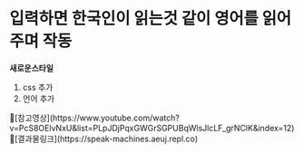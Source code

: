 # 입력하면 한국인이 읽는것 같이 영어를 읽어주며 작동


**새로운스타일**


<ol>
  <li>css 추가</li>
  <li>언어 추가</li>
</ol>
📌[참고영상](https://www.youtube.com/watch?v=PcS8OElvNxU&list=PLpJDjPqxGWGrSGPUBqWlsJlcLF_grNClK&index=12)<br/>
📌[결과물링크](https://speak-machines.aeuj.repl.co)
